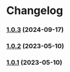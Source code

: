 # Changelog

### [1.0.3](https://github.com/collective/volto-bookmarks/compare/1.0.2...1.0.3) (2024-09-17)

### [1.0.2](https://github.com/collective/volto-bookmarks/compare/1.0.1...1.0.2) (2023-05-10)

### [1.0.1](https://github.com/collective/volto-bookmarks/compare/1.0.0...1.0.1) (2023-05-10)